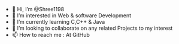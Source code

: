 - 👋 Hi, I’m @Shree1198
- 👀 I’m interested in Web & software Development
- 🌱 I’m currently learning C,C++ & Java
- 💞️ I’m looking to collaborate on any related Projects to my interest
- 📫 How to reach me : At GitHub 

<!---
Shree1198/Shree1198 is a ✨ special ✨ repository because its `README.md` (this file) appears on your GitHub profile.
You can click the Preview link to take a look at your changes.
--->
